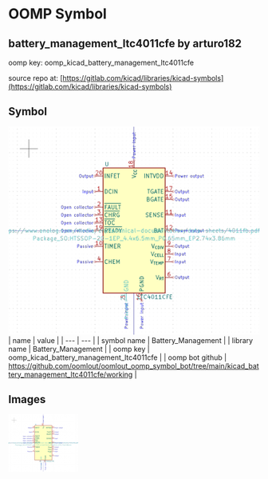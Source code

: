 # OOMP Symbol  
## battery_management_ltc4011cfe  by arturo182  
  
oomp key: oomp_kicad_battery_management_ltc4011cfe  
  
source repo at: [https://gitlab.com/kicad/libraries/kicad-symbols](https://gitlab.com/kicad/libraries/kicad-symbols)  
## Symbol  
  
[![working.png](working_600.png)](working.png)  
| name | value | 
| --- | --- | 
| symbol name | Battery_Management | 
| library name | Battery_Management | 
| oomp key | oomp_kicad_battery_management_ltc4011cfe | 
| oomp bot github | https://github.com/oomlout/oomlout_oomp_symbol_bot/tree/main/kicad_battery_management_ltc4011cfe/working | 
## Images  
  
[![working.png](working_140.png)](working.png)  
